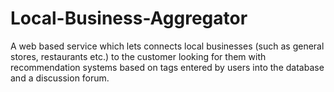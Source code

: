 # Local-Business-Aggregator
A web based service which lets connects local businesses (such as general stores, restaurants etc.) to the  customer looking for them with recommendation systems based on tags entered by users into the database and a  discussion forum.
